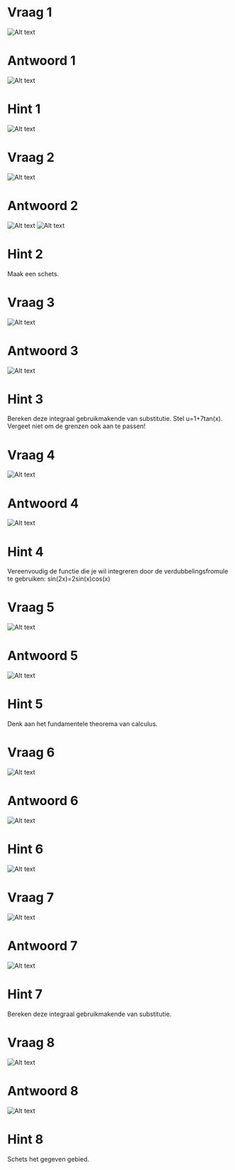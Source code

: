 # Vraag 1

![Alt text](img/image.png)

# Antwoord 1

![Alt text](img/image-1.png)

# Hint 1

![Alt text](img/image-2.png)

# Vraag 2

![Alt text](img/image-3.png)

# Antwoord 2

![Alt text](img/image-4.png)
![Alt text](img/image-5.png)

# Hint 2

Maak een schets.

# Vraag 3

![Alt text](img/image-6.png)

# Antwoord 3

![Alt text](img/image-7.png)

# Hint 3

Bereken deze integraal gebruikmakende van substitutie. Stel u=1+7tan(x). Vergeet niet om de grenzen ook aan te passen!

# Vraag 4

![Alt text](img/image-8.png)

# Antwoord 4

![Alt text](img/image-9.png)

# Hint 4

Vereenvoudig de functie die je wil integreren door de verdubbelingsfromule te gebruiken: sin(2x)=2sin(x)cos(x)

# Vraag 5

![Alt text](img/image-10.png)

# Antwoord 5

![Alt text](img/image-11.png)

# Hint 5

Denk aan het fundamentele theorema van calculus.

# Vraag 6

![Alt text](img/image-12.png)

# Antwoord 6

![Alt text](img/image-13.png)

# Hint 6

![Alt text](img/image-14.png)

# Vraag 7

![Alt text](img/image-15.png)

# Antwoord 7

![Alt text](img/image-16.png)

# Hint 7

Bereken deze integraal gebruikmakende van substitutie.

# Vraag 8

![Alt text](img/image-17.png)

# Antwoord 8

![Alt text](img/image-18.png)

# Hint 8

Schets het gegeven gebied.

